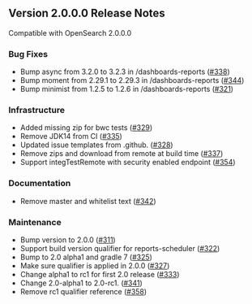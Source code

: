 ## Version 2.0.0.0 Release Notes

Compatible with OpenSearch 2.0.0.0

### Bug Fixes
* Bump async from 3.2.0 to 3.2.3 in /dashboards-reports ([#338](https://github.com/opensearch-project/dashboards-reports/pull/338))
* Bump moment from 2.29.1 to 2.29.3 in /dashboards-reports ([#344](https://github.com/opensearch-project/dashboards-reports/pull/344))
* Bump minimist from 1.2.5 to 1.2.6 in /dashboards-reports ([#321](https://github.com/opensearch-project/dashboards-reports/pull/321))


### Infrastructure
* Added missing zip for bwc tests ([#329](https://github.com/opensearch-project/dashboards-reports/pull/329))
* Remove JDK14 from CI ([#335](https://github.com/opensearch-project/dashboards-reports/pull/335))
* Updated issue templates from .github. ([#328](https://github.com/opensearch-project/dashboards-reports/pull/328))
* Remove zips and download from remote at build time ([#337](https://github.com/opensearch-project/dashboards-reports/pull/337))
* Support integTestRemote with security enabled endpoint ([#354](https://github.com/opensearch-project/dashboards-reports/pull/354))

### Documentation
* Remove master and whitelist text ([#342](https://github.com/opensearch-project/dashboards-reports/pull/342))

### Maintenance
* Bump version to 2.0.0 ([#311](https://github.com/opensearch-project/dashboards-reports/pull/311))
* Support build version qualifier for reports-scheduler ([#322](https://github.com/opensearch-project/dashboards-reports/pull/322))
* Bump to 2.0 alpha1 and gradle 7 ([#325](https://github.com/opensearch-project/dashboards-reports/pull/325))
* Make sure qualifier is applied in 2.0.0 ([#327](https://github.com/opensearch-project/dashboards-reports/pull/327))
* Change alpha1 to rc1 for first 2.0 release ([#333](https://github.com/opensearch-project/dashboards-reports/pull/333))
* Change 2.0-alpha1 to 2.0-rc1. ([#341](https://github.com/opensearch-project/dashboards-reports/pull/341))
* Remove rc1 qualifier reference ([#358](https://github.com/opensearch-project/dashboards-reports/pull/358))